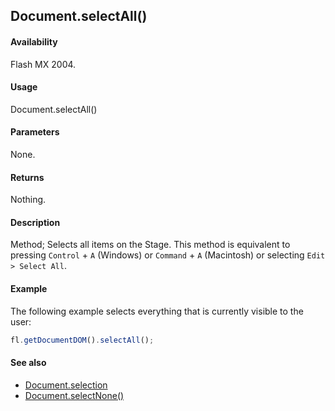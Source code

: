 ## Document.selectAll()

#### Availability

Flash MX 2004.

#### Usage

Document.selectAll()

#### Parameters

None.

#### Returns

Nothing.

#### Description

Method; Selects all items on the Stage. This method is equivalent to pressing `Control` + `A` (Windows) or `Command` + `A` (Macintosh) or selecting `Edit > Select All`.

#### Example

The following example selects everything that is currently visible to the user:

```javascript
fl.getDocumentDOM().selectAll();
```

#### See also

- [Document.selection](../Document_object/Document430.md)
- [Document.selectNone()](../Document_object/Document440.md)
